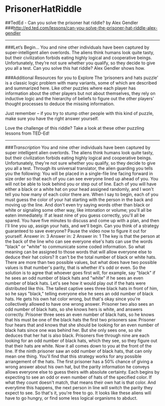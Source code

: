 # PrisonerHatRiddle
##TedEd - Can you solve the prisoner hat riddle? by Alex Gendler 
###http://ed.ted.com/lessons/can-you-solve-the-prisoner-hat-riddle-alex-gendler

---

###Let’s Begin…
You and nine other individuals have been captured by super-intelligent alien overlords. The aliens think humans look quite tasty, but their civilization forbids eating highly logical and cooperative beings. Unfortunately, they’re not sure whether you qualify, so they decide to give you all a test. Can you solve this hat riddle? Alex Gendler shows how.


###Additional Resources for you to Explore
The ‘prisoners and hats puzzle’ is a classic logic problem with many variants, some of which are described and summarized here. Like other puzzles where each player has information about the other players but not about themselves, they rely on inductive logic and the hierarchy of beliefs to figure out the other players’ thought processes to deduce the missing information.

Just remember – if you try to stump other people with this kind of puzzle, make sure you have the right answer yourself.

Love the challenge of this riddle? Take a look at these other puzzling lessons from TED-Ed!

---

###<i>Transcription</i>
You and nine other individuals have been captured
by super intelligent alien overlords.
The aliens think humans look quite tasty,
but their civilization forbids eating highly logical and cooperative beings.
Unfortunately, they're not sure whether you qualify,
so they decide to give you all a test.
Through its universal translator,
the alien guarding you tells you the following:
You will be placed in a single-file line facing forward in size order
so that each of you can see everyone lined up ahead of you.
You will not be able to look behind you or step out of line.
Each of you will have either a black or a white hat on your head
assigned randomly,
and I won't tell you how many of each color there are.
When I say to begin, each of you must guess the color of your hat
starting with the person in the back and moving up the line.
And don't even try saying words other than black or white
or signaling some other way, like intonation or volume;
you'll all be eaten immediately.
If at least nine of you guess correctly, you'll all be spared.
You have five minutes to discuss and come up with a plan,
and then I'll line you up, assign your hats, and we'll begin.
Can you think of a strategy guaranteed to save everyone?
Pause the video now to figure it out for yourself.
Answer in: 3
Answer in: 2
Answer in: 1
The key is that the person at the back of the line
who can see everyone else's hats can use the words "black" or "white"
to communicate some coded information.
So what meaning can be assigned to those words
that will allow everyone else to deduce their hat colors?
It can't be the total number of black or white hats.
There are more than two possible values,
but what does have two possible values is that number's parity,
that is whether it's odd or even.
So the solution is to agree that whoever goes first will,
for example, say "black" if he sees an odd number of black hats
and "white" if he sees an even number of black hats.
Let's see how it would play out if the hats were distributed like this.
The tallest captive sees three black hats in front of him,
so he says "black," telling everyone else he sees an odd number of black hats.
He gets his own hat color wrong, but that's okay
since you're collectively allowed to have one wrong answer.
Prisoner two also sees an odd number of black hats,
so she knows hers is white, and answers correctly.
Prisoner three sees an even number of black hats,
so he knows that his must be one of the black hats
the first two prisoners saw.
Prisoner four hears that and knows
that she should be looking for an even number of black hats
since one was behind her.
But she only sees one, so she deduces that her hat is also black.
Prisoners five through nine are each looking for an odd number of black hats,
which they see, so they figure out that their hats are white.
Now it all comes down to you at the front of the line.
If the ninth prisoner saw an odd number of black hats,
that can only mean one thing.
You'll find that this strategy works for any possible arrangement of the hats.
The first prisoner has a 50% chance of giving a wrong answer about his own hat,
but the parity information he conveys
allows everyone else to guess theirs with absolute certainty.
Each begins by expecting to see an odd or even number of hats
of the specified color.
If what they count doesn't match, that means their own hat is that color.
And everytime this happens,
the next person in line will switch the parity they expect to see.
So that's it, you're free to go.
It looks like these aliens will have to go hungry, or find some less logical organisms to abduct.
